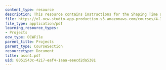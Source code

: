 ```yaml
---
content_type: resource
description: This resource contains instructions for the Shaping Time assignment.
file: https://ol-ocw-studio-app-production.s3.amazonaws.com/courses/4-301-introduction-to-the-visual-arts-spring-2007/8051543c4217eaf41aaaeeecd2da5381_assn1.pdf
file_type: application/pdf
learning_resource_types:
- Projects
ocw_type: OCWFile
parent_title: Projects
parent_type: CourseSection
resourcetype: Document
title: assn1.pdf
uid: 8051543c-4217-eaf4-1aaa-eeecd2da5381
---
```

